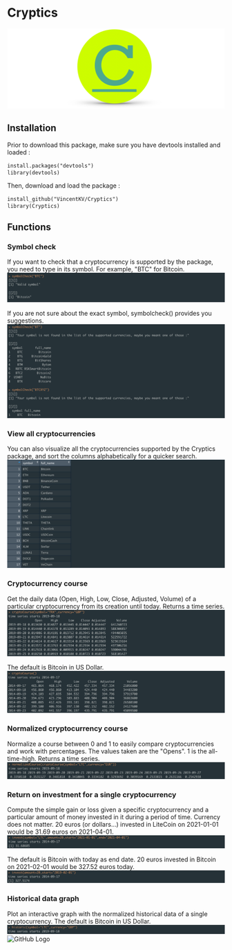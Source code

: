 # Cryptics

![GitHub Logo](/images/banner.png)

## Installation
Prior to download this package, make sure you have devtools installed and loaded :
```
install.packages("devtools")
library(devtools)
```
Then, download and load the package :
```
install_github("VincentKV/Cryptics")
library(Cryptics)
```
## Functions

### Symbol check

If you want to check that a cryptocurrency is supported by the package, you need to type in its symbol. For example, "BTC" for Bitcoin. 
![GitHub Logo](/images/symbolcheck1new.png)

If you are not sure about the exact symbol, symbolcheck() provides you suggestions.
![GitHub Logo](/images/symbolcheck2new.png)

### View all cryptocurrencies

You can also visualize all the cryptocurrencies supported by the Cryptics package, and sort the columns alphabetically for a quicker search.
![GitHub Logo](/images/viewall1.png)

### Cryptocurrency course

Get the daily data (Open, High, Low, Close, Adjusted, Volume) of a particular cryptocurrency from its creation until today. Returns a time series.
![GitHub Logo](/images/cryptocourse1.png)

The default is Bitcoin in US Dollar.
![GitHub Logo](/images/cryptocourse2.png)

### Normalized cryptocurrency course

Normalize a course between 0 and 1 to easily compare cryptocurrencies and work with percentages. The values taken are the "Opens". 1 is the all-time-high. Returns a time series.
![GitHub Logo](/images/normalizedcourse.png)

### Return on investment for a single cryptocurrency

Compute the simple gain or loss given a specific cryptocurrency and a particular amount of money invested in it during a period of time. Currency does not matter. 20 euros (or dollars...) invested in LiteCoin on 2021-01-01 would be 31.69 euros on 2021-04-01.
![GitHub Logo](/images/invest1.png)

The default is Bitcoin with today as end date. 20 euros invested in Bitcoin on 2021-02-01 would be 327.52 euros today.
![GitHub Logo](/images/invest2.png)
### Historical data graph

Plot an interactive graph with the normalized historical data of a single cryptocurrency. The default is Bitcoin in US Dollar.
![GitHub Logo](/images/historiccommand.png)
![GitHub Logo](/images/historic.png)
